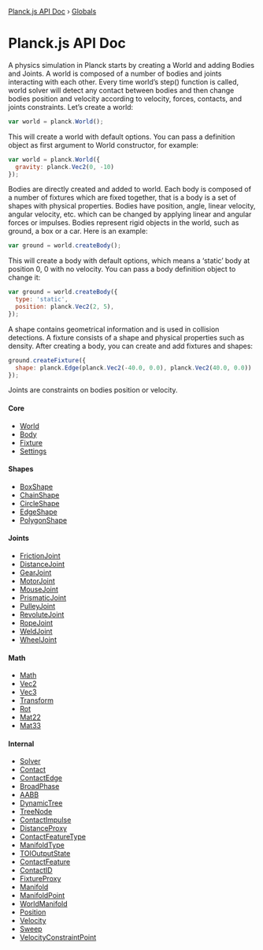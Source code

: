 [Planck.js API Doc](README.md) › [Globals](globals.md)

# Planck.js API Doc

A physics simulation in Planck starts by creating a World and adding Bodies and Joints.
A world is composed of a number of bodies and joints interacting with each other. Every time world’s step() function is called, world solver will detect any contact between bodies and then change bodies position and velocity according to velocity, forces, contacts, and joints constraints.
Let’s create a world:

```js
var world = planck.World();
```

This will create a world with default options. You can pass a definition object as first argument to World constructor, for example:

```js
var world = planck.World({
  gravity: planck.Vec2(0, -10)
});
```

Bodies are directly created and added to world.
Each body is composed of a number of fixtures which are fixed together, that is a body is a set of shapes with physical properties.
Bodies have position, angle, linear velocity, angular velocity, etc. which can be changed by applying linear and angular forces or impulses.
Bodies represent rigid objects in the world, such as ground, a box or a car.
Here is an example:
```js
var ground = world.createBody();
```

This will create a body with default options, which means a ‘static’ body at position 0, 0 with no velocity. You can pass a body definition object to change it:

```js
var ground = world.createBody({
  type: 'static',
  position: planck.Vec2(2, 5),
});
```

A shape contains geometrical information and is used in collision detections.
A fixture consists of a shape and physical properties such as density.
After creating a body, you can create and add fixtures and shapes:

```js
ground.createFixture({
  shape: planck.Edge(planck.Vec2(-40.0, 0.0), planck.Vec2(40.0, 0.0))
});
```

Joints are constraints on bodies position or velocity.

#### Core

* [World](docs/classes/world.md)
* [Body](docs/classes/body.md)
* [Fixture](docs/classes/fixture.md)
* [Settings](docs/classes/settings.md)

#### Shapes

* [BoxShape](docs/classes/boxshape.md)
* [ChainShape](docs/classes/chainshape.md)
* [CircleShape](docs/classes/circleshape.md)
* [EdgeShape](docs/classes/edgeshape.md)
* [PolygonShape](docs/classes/polygonshape.md)

#### Joints

* [FrictionJoint](docs/classes/frictionjoint.md)
* [DistanceJoint](docs/classes/distancejoint.md)
* [GearJoint](docs/classes/gearjoint.md)
* [MotorJoint](docs/classes/motorjoint.md)
* [MouseJoint](docs/classes/mousejoint.md)
* [PrismaticJoint](docs/classes/prismaticjoint.md)
* [PulleyJoint](docs/classes/pulleyjoint.md)
* [RevoluteJoint](docs/classes/revolutejoint.md)
* [RopeJoint](docs/classes/ropejoint.md)
* [WeldJoint](docs/classes/weldjoint.md)
* [WheelJoint](docs/classes/wheeljoint.md)

#### Math

* [Math](docs/classes/math.md)
* [Vec2](docs/classes/vec2.md)
* [Vec3](docs/classes/vec3.md)
* [Transform](docs/classes/transform.md)
* [Rot](docs/classes/rot.md)
* [Mat22](docs/classes/mat22.md)
* [Mat33](docs/classes/mat33.md)

#### Internal

* [Solver](docs/classes/solver.md)
* [Contact](docs/classes/contact.md)
* [ContactEdge](docs/classes/contactedge.md)
* [BroadPhase](docs/classes/broadphase.md)
* [AABB](docs/classes/aabb.md)
* [DynamicTree](docs/classes/dynamictree.md)
* [TreeNode](docs/classes/treenode.md)
* [ContactImpulse](docs/classes/contactimpulse.md)
* [DistanceProxy](docs/classes/distanceproxy.md)
* [ContactFeatureType](docs/enums/contactfeaturetype.md)
* [ManifoldType](docs/enums/manifoldtype.md)
* [TOIOutputState](docs/enums/toioutputstate.md)
* [ContactFeature](docs/interfaces/contactfeature.md)
* [ContactID](docs/interfaces/contactid.md)
* [FixtureProxy](docs/interfaces/fixtureproxy.md)
* [Manifold](docs/interfaces/manifold.md)
* [ManifoldPoint](docs/interfaces/manifoldpoint.md)
* [WorldManifold](docs/interfaces/worldmanifold.md)
* [Position](docs/classes/position.md)
* [Velocity](docs/classes/velocity.md)
* [Sweep](docs/classes/sweep.md)
* [VelocityConstraintPoint](docs/classes/velocityconstraintpoint.md)
